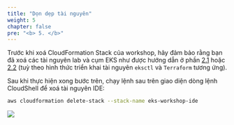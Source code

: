 ```yaml
---
title: "Dọn dẹp tài nguyên"
weight: 5
chapter: false
pre: "<b> 5. </b>"
---
```


Trước khi xoá CloudFormation Stack của workshop, hãy đảm bảo rằng bạn đã xoá các tài nguyên lab và cụm EKS như được hướng dẫn ở phần [2.1](../../2-Prerequiste/2.1-eksctl/) hoặc [2.2](../../2-Prerequiste/2.2-terraform/) (tuỳ theo hình thức triển khai tài nguyên `eksctl` và `Terraform` tương ứng).

Sau khi thực hiện xong bước trên, chạy lệnh sau trên giao diện dòng lệnh CloudShell để xoá tài nguyên IDE:

```bash
aws cloudformation delete-stack --stack-name eks-workshop-ide
```
![](/EKS-Workshop-2/images/5/DeleteStack.png?width=90pc)
